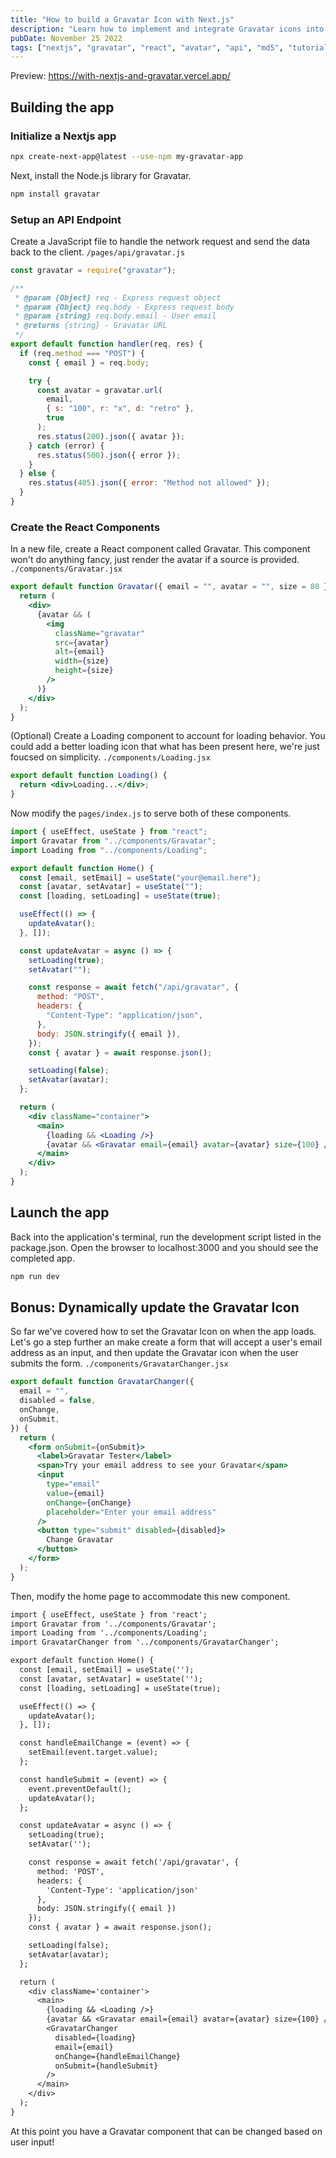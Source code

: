 ```yaml
---
title: "How to build a Gravatar Icon with Next.js"
description: "Learn how to implement and integrate Gravatar icons into your Next.js application. This tutorial shows you how to create a reusable Gravatar component for displaying user profile images."
pubDate: November 25 2022
tags: ["nextjs", "gravatar", "react", "avatar", "api", "md5", "tutorial"]
---
```


Preview: https://with-nextjs-and-gravatar.vercel.app/

## Building the app

### Initialize a Nextjs app

```sh
npx create-next-app@latest --use-npm my-gravatar-app
```

Next, install the Node.js library for Gravatar.

```sh
npm install gravatar
```

### Setup an API Endpoint

Create a JavaScript file to handle the network request and send the data back to the client. `/pages/api/gravatar.js`

```js
const gravatar = require("gravatar");

/**
 * @param {Object} req - Express request object
 * @param {Object} req.body - Express request body
 * @param {string} req.body.email - User email
 * @returns {string} - Gravatar URL
 */
export default function handler(req, res) {
  if (req.method === "POST") {
    const { email } = req.body;

    try {
      const avatar = gravatar.url(
        email,
        { s: "100", r: "x", d: "retro" },
        true
      );
      res.status(200).json({ avatar });
    } catch (error) {
      res.status(500).json({ error });
    }
  } else {
    res.status(405).json({ error: "Method not allowed" });
  }
}
```

### Create the React Components

In a new file, create a React component called Gravatar. This component won't do anything fancy, just render the avatar if a source is provided. `./components/Gravatar.jsx`

```jsx
export default function Gravatar({ email = "", avatar = "", size = 80 }) {
  return (
    <div>
      {avatar && (
        <img
          className="gravatar"
          src={avatar}
          alt={email}
          width={size}
          height={size}
        />
      )}
    </div>
  );
}
```

(Optional) Create a Loading component to account for loading behavior. You could add a better loading icon that what has been present here, we're just foucsed on simplicity. `./components/Loading.jsx`

```jsx
export default function Loading() {
  return <div>Loading...</div>;
}
```

Now modify the `pages/index.js` to serve both of these components.

```jsx
import { useEffect, useState } from "react";
import Gravatar from "../components/Gravatar";
import Loading from "../components/Loading";

export default function Home() {
  const [email, setEmail] = useState("your@email.here");
  const [avatar, setAvatar] = useState("");
  const [loading, setLoading] = useState(true);

  useEffect(() => {
    updateAvatar();
  }, []);

  const updateAvatar = async () => {
    setLoading(true);
    setAvatar("");

    const response = await fetch("/api/gravatar", {
      method: "POST",
      headers: {
        "Content-Type": "application/json",
      },
      body: JSON.stringify({ email }),
    });
    const { avatar } = await response.json();

    setLoading(false);
    setAvatar(avatar);
  };

  return (
    <div className="container">
      <main>
        {loading && <Loading />}
        {avatar && <Gravatar email={email} avatar={avatar} size={100} />}
      </main>
    </div>
  );
}
```

## Launch the app

Back into the application's terminal, run the development script listed in the package.json. Open the browser to localhost:3000 and you should see the completed app.

```sh
npm run dev
```

## Bonus: Dynamically update the Gravatar Icon

So far we've covered how to set the Gravatar Icon on when the app loads. Let's go a step further an make create a form that will accept a user's email address as an input, and then update the Gravatar icon when the user submits the form. `./components/GravatarChanger.jsx`

```jsx
export default function GravatarChanger({
  email = "",
  disabled = false,
  onChange,
  onSubmit,
}) {
  return (
    <form onSubmit={onSubmit}>
      <label>Gravatar Tester</label>
      <span>Try your email address to see your Gravatar</span>
      <input
        type="email"
        value={email}
        onChange={onChange}
        placeholder="Enter your email address"
      />
      <button type="submit" disabled={disabled}>
        Change Gravatar
      </button>
    </form>
  );
}
```

Then, modify the home page to accommodate this new component.

```diff
import { useEffect, useState } from 'react';
import Gravatar from '../components/Gravatar';
import Loading from '../components/Loading';
import GravatarChanger from '../components/GravatarChanger';

export default function Home() {
  const [email, setEmail] = useState('');
  const [avatar, setAvatar] = useState('');
  const [loading, setLoading] = useState(true);

  useEffect(() => {
    updateAvatar();
  }, []);

  const handleEmailChange = (event) => {
    setEmail(event.target.value);
  };

  const handleSubmit = (event) => {
    event.preventDefault();
    updateAvatar();
  };

  const updateAvatar = async () => {
    setLoading(true);
    setAvatar('');

    const response = await fetch('/api/gravatar', {
      method: 'POST',
      headers: {
        'Content-Type': 'application/json'
      },
      body: JSON.stringify({ email })
    });
    const { avatar } = await response.json();

    setLoading(false);
    setAvatar(avatar);
  };

  return (
    <div className='container'>
      <main>
        {loading && <Loading />}
        {avatar && <Gravatar email={email} avatar={avatar} size={100} />}
        <GravatarChanger
          disabled={loading}
          email={email}
          onChange={handleEmailChange}
          onSubmit={handleSubmit}
        />
      </main>
    </div>
  );
}
```

At this point you have a Gravatar component that can be changed based on user input!
